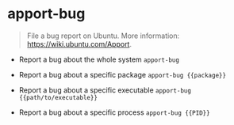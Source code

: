 # apport-bug
> File a bug report on Ubuntu.
> More information: <https://wiki.ubuntu.com/Apport>.

- Report a bug about the whole system
`apport-bug`

- Report a bug about a specific package
`apport-bug {{package}}`

- Report a bug about a specific executable
`apport-bug {{path/to/executable}}`

- Report a bug about a specific process
`apport-bug {{PID}}`
